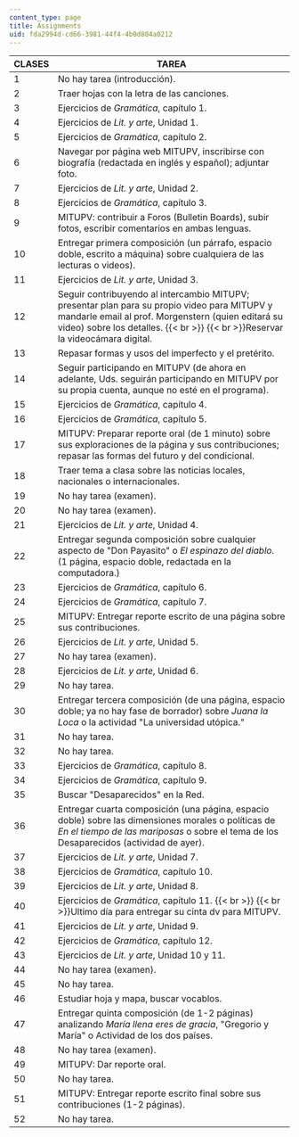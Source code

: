 ```yaml
---
content_type: page
title: Assignments
uid: fda2994d-cd66-3981-44f4-4b0d804a0212
---
```


| CLASES | TAREA |
| --- | --- |
| 1 | No hay tarea (introducción). |
| 2 | Traer hojas con la letra de las canciones. |
| 3 | Ejercicios de _Gramática_, capítulo 1. |
| 4 | Ejercicios de _Lit. y arte_, Unidad 1. |
| 5 | Ejercicios de _Gramática_, capítulo 2. |
| 6 | Navegar por página web MITUPV, inscribirse con biografía (redactada en inglés y español); adjuntar foto. |
| 7 | Ejercicios de _Lit. y arte_, Unidad 2. |
| 8 | Ejercicios de _Gramática_, capítulo 3. |
| 9 | MITUPV: contribuir a Foros (Bulletin Boards), subir fotos, escribir comentarios en ambas lenguas. |
| 10 | Entregar primera composición (un párrafo, espacio doble, escrito a máquina) sobre cualquiera de las lecturas o videos). |
| 11 | Ejercicios de _Lit. y arte_, Unidad 3. |
| 12 | Seguir contribuyendo al intercambio MITUPV; presentar plan para su propio video para MITUPV y mandarle email al prof. Morgenstern (quien editará su video) sobre los detalles.  {{< br >}}  {{< br >}}Reservar la videocámara digital. |
| 13 | Repasar formas y usos del imperfecto y el pretérito. |
| 14 | Seguir participando en MITUPV (de ahora en adelante, Uds. seguirán participando en MITUPV por su propia cuenta, aunque no esté en el programa). |
| 15 | Ejercicios de _Gramática_, capítulo 4. |
| 16 | Ejercicios de _Gramática_, capítulo 5. |
| 17 | MITUPV: Preparar reporte oral (de 1 minuto) sobre sus exploraciones de la página y sus contribuciones; repasar las formas del futuro y del condicional. |
| 18 | Traer tema a clasa sobre las noticias locales, nacionales o internacionales. |
| 19 | No hay tarea (examen). |
| 20 | No hay tarea (examen). |
| 21 | Ejercicios de _Lit. y arte_, Unidad 4. |
| 22 | Entregar segunda composición sobre cualquier aspecto de "Don Payasito" o _El espinazo del diablo_. (1 página, espacio doble, redactada en la computadora.) |
| 23 | Ejercicios de _Gramática_, capítulo 6. |
| 24 | Ejercicios de _Gramática_, capítulo 7. |
| 25 | MITUPV: Entregar reporte escrito de una página sobre sus contribuciones. |
| 26 | Ejercicios de _Lit. y arte_, Unidad 5. |
| 27 | No hay tarea (examen). |
| 28 | Ejercicios de _Lit. y arte_, Unidad 6. |
| 29 | No hay tarea. |
| 30 | Entregar tercera composición (de una página, espacio doble; ya no hay fase de borrador) sobre _Juana la Loca_ o la actividad "La universidad utópica." |
| 31 | No hay tarea. |
| 32 | No hay tarea. |
| 33 | Ejercicios de _Gramática_, capítulo 8. |
| 34 | Ejercicios de _Gramática_, capítulo 9. |
| 35 | Buscar "Desaparecidos" en la Red. |
| 36 | Entregar cuarta composición (una página, espacio doble) sobre las dimensiones morales o políticas de _En el tiempo de las mariposas_ o sobre el tema de los Desaparecidos (actividad de ayer). |
| 37 | Ejercicios de _Lit. y arte_, Unidad 7. |
| 38 | Ejercicios de _Gramática_, capítulo 10. |
| 39 | Ejercicios de _Lit. y arte_, Unidad 8. |
| 40 | Ejercicios de _Gramática_, capítulo 11.  {{< br >}}  {{< br >}}Ultimo día para entregar su cinta dv para MITUPV. |
| 41 | Ejercicios de _Lit. y arte_, Unidad 9. |
| 42 | Ejercicios de _Gramática_, capítulo 12. |
| 43 | Ejercicios de _Lit. y arte_, Unidad 10 y 11. |
| 44 | No hay tarea (examen). |
| 45 | No hay tarea. |
| 46 | Estudiar hoja y mapa, buscar vocablos. |
| 47 | Entregar quinta composición (de 1-2 páginas) analizando _María llena eres de gracia_, "Gregorio y María" o Actividad de los dos países. |
| 48 | No hay tarea (examen). |
| 49 | MITUPV: Dar reporte oral. |
| 50 | No hay tarea. |
| 51 | MITUPV: Entregar reporte escrito final sobre sus contribuciones (1-2 páginas). |
| 52 | No hay tarea.